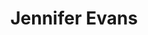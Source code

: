 ---
title: "Jennifer Evans"
presenter_id: jennifer_evans
permalink: /member_full_presentations/jennifer_evans
layout: member_all_presentations
---